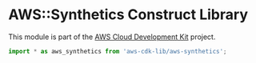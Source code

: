 # AWS::Synthetics Construct Library


This module is part of the [AWS Cloud Development Kit](https://github.com/aws/aws-cdk) project.

```ts nofixture
import * as aws_synthetics from 'aws-cdk-lib/aws-synthetics';
```
